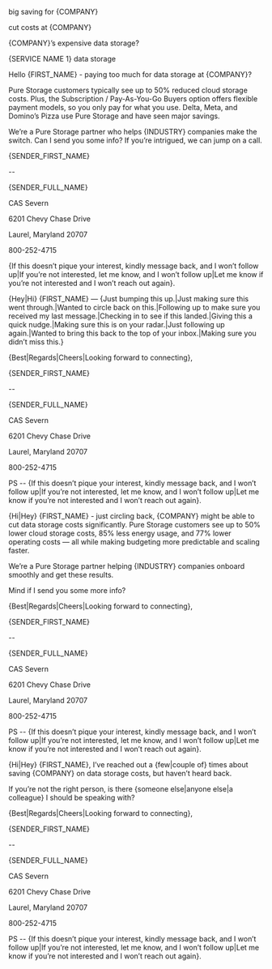 big saving for {COMPANY} 


cut costs at {COMPANY} 


{COMPANY}’s expensive data storage?


{SERVICE NAME 1} data storage 


<EMAIL1>


Hello {FIRST_NAME} - paying too much for data storage at {COMPANY}? 


Pure Storage customers typically see up to 50% reduced cloud storage costs. Plus, the Subscription / Pay-As-You-Go Buyers option offers flexible payment models, so you only pay for what you use. Delta, Meta, and Domino’s Pizza use Pure Storage and have seen major savings. 


We’re a Pure Storage partner who helps {INDUSTRY} companies make the switch. Can I send you some info? If you’re intrigued, we can jump on a call.


{SENDER_FIRST_NAME}


--


{SENDER_FULL_NAME}


CAS Severn 


6201 Chevy Chase Drive


Laurel, Maryland 20707


800-252-4715


{If this doesn’t pique your interest, kindly message back, and I won’t follow up|If you’re not interested, let me know, and I won’t follow up|Let me know if you’re not interested and I won’t reach out again}.


<EMAIL1>


<EMAIL2>


{Hey|Hi} {FIRST_NAME} — {Just bumping this up.|Just making sure this went through.|Wanted to circle back on this.|Following up to make sure you received my last message.|Checking in to see if this landed.|Giving this a quick nudge.|Making sure this is on your radar.|Just following up again.|Wanted to bring this back to the top of your inbox.|Making sure you didn’t miss this.}


{Best|Regards|Cheers|Looking forward to connecting},


{SENDER_FIRST_NAME}


--


{SENDER_FULL_NAME}


CAS Severn 


6201 Chevy Chase Drive


Laurel, Maryland 20707


800-252-4715


PS -- {If this doesn’t pique your interest, kindly message back, and I won’t follow up|If you’re not interested, let me know, and I won’t follow up|Let me know if you’re not interested and I won’t reach out again}.


<EMAIL2>


<EMAIL3>


{Hi|Hey} {FIRST_NAME} - just circling back, {COMPANY} might be able to cut data storage costs significantly. Pure Storage customers see up to 50% lower cloud storage costs, 85% less energy usage, and 77% lower operating costs — all while making budgeting more predictable and scaling faster.


We’re a Pure Storage partner helping {INDUSTRY} companies onboard smoothly and get these results. 


Mind if I send you some more info?


{Best|Regards|Cheers|Looking forward to connecting},


{SENDER_FIRST_NAME}


--


{SENDER_FULL_NAME}


CAS Severn 


6201 Chevy Chase Drive


Laurel, Maryland 20707


800-252-4715


PS -- {If this doesn’t pique your interest, kindly message back, and I won’t follow up|If you’re not interested, let me know, and I won’t follow up|Let me know if you’re not interested and I won’t reach out again}.


<EMAIL3>


<EMAIL4>


{Hi|Hey} {FIRST_NAME}, I’ve reached out a {few|couple of} times about saving {COMPANY} on data storage costs, but haven’t heard back.


If you’re not the right person, is there {someone else|anyone else|a colleague} I should be speaking with? 


{Best|Regards|Cheers|Looking forward to connecting},


{SENDER_FIRST_NAME}


--


{SENDER_FULL_NAME}


CAS Severn 


6201 Chevy Chase Drive


Laurel, Maryland 20707


800-252-4715


PS -- {If this doesn’t pique your interest, kindly message back, and I won’t follow up|If you’re not interested, let me know, and I won’t follow up|Let me know if you’re not interested and I won’t reach out again}.


<EMAIL4>

